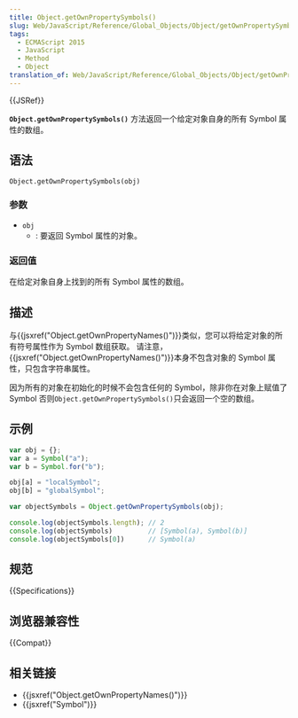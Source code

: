 ```yaml
---
title: Object.getOwnPropertySymbols()
slug: Web/JavaScript/Reference/Global_Objects/Object/getOwnPropertySymbols
tags:
  - ECMAScript 2015
  - JavaScript
  - Method
  - Object
translation_of: Web/JavaScript/Reference/Global_Objects/Object/getOwnPropertySymbols
---
```

{{JSRef}}

**`Object.getOwnPropertySymbols()`** 方法返回一个给定对象自身的所有 Symbol 属性的数组。

## 语法

```plain
Object.getOwnPropertySymbols(obj)
```

### 参数

- `obj`
  - : 要返回 Symbol 属性的对象。

### 返回值

在给定对象自身上找到的所有 Symbol 属性的数组。

## 描述

与{{jsxref("Object.getOwnPropertyNames()")}}类似，您可以将给定对象的所有符号属性作为 Symbol 数组获取。 请注意，{{jsxref("Object.getOwnPropertyNames()")}}本身不包含对象的 Symbol 属性，只包含字符串属性。

因为所有的对象在初始化的时候不会包含任何的 Symbol，除非你在对象上赋值了 Symbol 否则`Object.getOwnPropertySymbols()`只会返回一个空的数组。

## 示例

```js
var obj = {};
var a = Symbol("a");
var b = Symbol.for("b");

obj[a] = "localSymbol";
obj[b] = "globalSymbol";

var objectSymbols = Object.getOwnPropertySymbols(obj);

console.log(objectSymbols.length); // 2
console.log(objectSymbols)         // [Symbol(a), Symbol(b)]
console.log(objectSymbols[0])      // Symbol(a)
```

## 规范

{{Specifications}}

## 浏览器兼容性

{{Compat}}

## 相关链接

- {{jsxref("Object.getOwnPropertyNames()")}}
- {{jsxref("Symbol")}}
